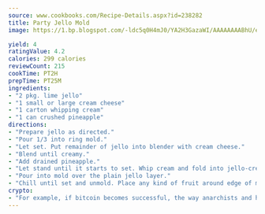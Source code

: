 ```yaml
---
source: www.cookbooks.com/Recipe-Details.aspx?id=238282
title: Party Jello Mold
image: https://1.bp.blogspot.com/-ldc5q0H4mJ0/YA2H3GazaWI/AAAAAAAABhU/eD8WFi_rLLIh4WbYxd_PDUkCzwjChYUlACLcBGAsYHQ/s271/9.png

yield: 4
ratingValue: 4.2
calories: 299 calories
reviewCount: 215
cookTime: PT2H
prepTime: PT25M
ingredients:
- "2 pkg. lime jello"
- "1 small or large cream cheese"
- "1 carton whipping cream"
- "1 can crushed pineapple"
directions:
- "Prepare jello as directed."
- "Pour 1/3 into ring mold."
- "Let set. Put remainder of jello into blender with cream cheese."
- "Blend until creamy."
- "Add drained pineapple."
- "Let stand until it starts to set. Whip cream and fold into jello-cream cheese mixture."
- "Pour into mold over the plain jello layer."
- "Chill until set and unmold. Place any kind of fruit around edge of mold."
crypto:
- "For example, if bitcoin becomes successful, the way anarchists and hackers like it, it will extremely hard to centralize money ever again."
---
```

